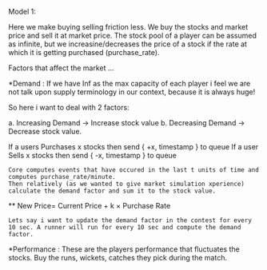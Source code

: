 Model 1:

Here we make buying selling friction less. We buy the stocks and market price and sell it at market price. The stock pool of a player can be assumed as infinite, but we increasine/decreases the price of a stock if the rate at which it is getting purchased (purchase_rate).

Factors that affect the market ...

*Demand :
   If we have Inf as the max capacity of each player i feel we are not talk upon supply terminology in our context, because it is always huge!

   So here i want to deal with 2 factors:

   a. Increasing Demand  -> Increase stock value
   b. Decreasing Demand  -> Decrease stock value.

   If a users Purchases x stocks then send { +x, timestamp } to queue
   If a user Sells x stocks then send { -x, timestamp } to queue

    Core computes events that have occured in the last t units of time and computes purchase_rate/minute. 
    Then relatively (as we wanted to give market simulation xperience) calculate the demand factor and sum it to the stock value.
   ** New Price= Current Price + k × Purchase Rate
   
    Lets say i want to update the demand factor in the contest for every 10 sec. A runner will run for every 10 sec and compute the demand factor.

*Performance : 
    These are the players performance that fluctuates the stocks. Buy the runs, wickets, catches they pick during the match.

